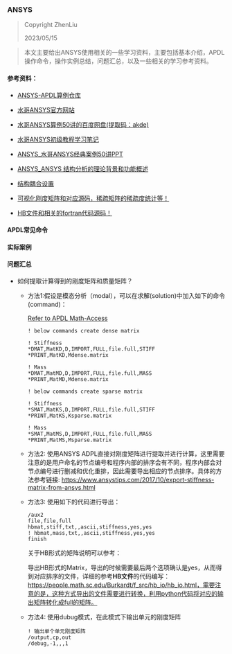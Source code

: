 ### ANSYS

> Copyright ZhenLiu
>
> 2023/05/15



> 本文主要给出ANSYS使用相关的一些学习资料，主要包括基本介绍，APDL操作命令，操作实例总结，问题汇总，以及一些相关的学习参考资料。



#### 参考资料：

- [ANSYS-APDL算例仓库](https://github.com/ZhenLiu666/ANSYS)

- [水哥ANSYS官方网站](https://fscae.com)

- [水哥ANSYS算例50讲的百度网盘(提取码：akde)](https://pan.baidu.com/s/1c0PeQIbdkm83cvrEA3GxjA?pwd=akde#list/path=%2Fsharelink3792599951-593762539511420%2F经典50讲资料&parentPath=%2Fsharelink3792599951-593762539511420)

- <a href="ANSYS_APDL_Learning.md" target = " ">水哥ANSYS初级教程学习笔记</a>

- <a href="pdf/ANSYS_水哥ANSYS经典案例50讲.pdf" target = "_blank">ANSYS_水哥ANSYS经典案例50讲PPT</a>

- <a href="pdf/ANSYS_ANSYS 结构分析的理论背景和功能概述.pdf" target="_blank">ANSYS_ANSYS 结构分析的理论背景和功能概述</a>

- <a href="结构耦合设置.md">结构耦合设置</a>

- [可视化刚度矩阵和对应源码，稀疏矩阵的稀疏度统计等！](https://www.yumpu.com/en/document/read/16905481/visualizing-structural-matrices-in-ansys-using-apdl-ansys-users)

- [HB文件和相关的fortran代码源码！]( https://people.math.sc.edu/Burkardt/f_src/hb_io/hb_io.html)

  





#### APDL常见命令





#### 实际案例





#### 问题汇总

- 如何提取计算得到的刚度矩阵和质量矩阵？

  - 方法1:假设是模态分析（modal），可以在求解(solution)中加入如下的命令(command)：

    [Refer to APDL Math-Access](https://www.padtinc.com/2012/02/23/apdl-math-access-to-the-ansys-solver-matrices-with-apdl/)

    ```
    ! below commands create dense matrix
    
    ! Stiffness
    *DMAT,MatKD,D,IMPORT,FULL,file.full,STIFF
    *PRINT,MatKD,Mdense.matrix
    
    ! Mass
    *DMAT,MatMD,D,IMPORT,FULL,file.full,MASS
    *PRINT,MatMD,Mdense.matrix
    
    ! below commands create sparse matrix
    
    ! Stiffness
    *SMAT,MatKS,D,IMPORT,FULL,file.full,STIFF
    *PRINT,MatKS,Ksparse.matrix
    
    ! Mass
    *SMAT,MatMS,D,IMPORT,FULL,file.full,MASS
    *PRINT,MatMS,Msparse.matrix
    
    ```

  - 方法2: 使用ANSYS ADPL直接对刚度矩阵进行提取并进行计算，这里需要注意的是用户命名的节点编号和程序内部的排序会有不同，程序内部会对节点编号进行删减和优化重排，因此需要导出相应的节点排序。具体的方法参考链接: https://www.ansystips.com/2017/10/export-stiffness-matrix-from-ansys.html 

  - 方法3: 使用如下的代码进行导出：

    ```
    /aux2
    file,file,full
    hbmat,stiff,txt,,ascii,stiffness,yes,yes
    ! hbmat,mass,txt,,ascii,stiffness,yes,yes
    finish
    ```

    关于HB形式的矩阵说明可以参考：

    导出HB形式的Matrix，导出的时候需要最后两个选项确认是yes，从而得到对应排序的文件，详细的参考**HB文件**的代码编写： https://people.math.sc.edu/Burkardt/f_src/hb_io/hb_io.html，需要注意的是，这种方式导出的文件需要进行转换，利用python代码将对应的输出矩阵转化成full的矩阵。

  - 方法4: 使用dubug模式，在此模式下输出单元的刚度矩阵

    ```
    ! 输出单个单元刚度矩阵
    /output,cp,out 
    /debug,-1,,,1
    ```
